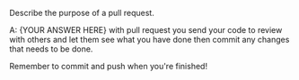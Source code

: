 Describe the purpose of a pull request.

A: {YOUR ANSWER HERE} with pull request you send your code to review with others and let them see what you have done then commit any changes that needs to be done. 


Remember to commit and push when you're finished!